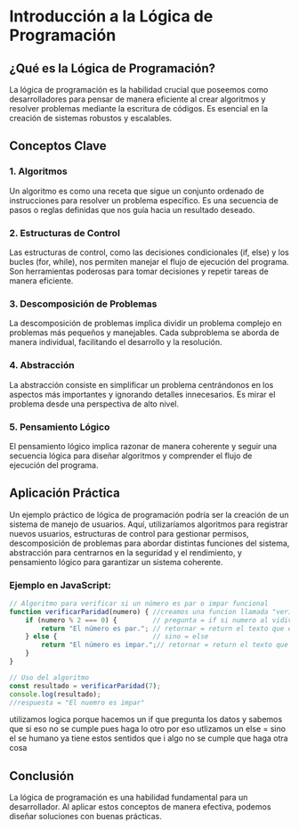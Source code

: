 # Introducción a la Lógica de Programación

## ¿Qué es la Lógica de Programación?

La lógica de programación es la habilidad crucial que poseemos como desarrolladores para pensar de manera eficiente al crear algoritmos y resolver problemas mediante la escritura de códigos. Es esencial en la creación de sistemas robustos y escalables.

## Conceptos Clave

### 1. Algoritmos

Un algoritmo es como una receta que sigue un conjunto ordenado de instrucciones para resolver un problema específico. Es una secuencia de pasos o reglas definidas que nos guía hacia un resultado deseado.

### 2. Estructuras de Control 

Las estructuras de control, como las decisiones condicionales (if, else) y los bucles (for, while), nos permiten manejar el flujo de ejecución del programa. Son herramientas poderosas para tomar decisiones y repetir tareas de manera eficiente.

### 3. Descomposición de Problemas 

La descomposición de problemas implica dividir un problema complejo en problemas más pequeños y manejables. Cada subproblema se aborda de manera individual, facilitando el desarrollo y la resolución.

### 4. Abstracción 

La abstracción consiste en simplificar un problema centrándonos en los aspectos más importantes y ignorando detalles innecesarios. Es mirar el problema desde una perspectiva de alto nivel.

### 5. Pensamiento Lógico 

El pensamiento lógico implica razonar de manera coherente y seguir una secuencia lógica para diseñar algoritmos y comprender el flujo de ejecución del programa.

## Aplicación Práctica 

Un ejemplo práctico de lógica de programación podría ser la creación de un sistema de manejo de usuarios. Aquí, utilizaríamos algoritmos para registrar nuevos usuarios, estructuras de control para gestionar permisos, descomposición de problemas para abordar distintas funciones del sistema, abstracción para centrarnos en la seguridad y el rendimiento, y pensamiento lógico para garantizar un sistema coherente.

### Ejemplo en JavaScript:

```javascript
// Algoritmo para verificar si un número es par o impar funcional
function verificarParidad(numero) { //creamos una funcion llamada "verificarParidad" con un dato que seria numero
    if (numero % 2 === 0) {         // pregunta = if si numero al vidivir en 2 el residuo es 0 entonces
        return "El número es par."; // retornar = return el texto que es "El número es par." 
    } else {                        // sino = else 
        return "El número es impar.";// retornar = return el texto que es "El número es impar"
    }
}

// Uso del algoritmo
const resultado = verificarParidad(7);
console.log(resultado);
//respuesta = "El nuemro es impar"
```
utilizamos logica porque hacemos un if que pregunta los datos y sabemos que si eso no se cumple pues haga lo otro por eso utlizamos un else = sino el se humano ya tiene estos sentidos que i algo no se cumple que haga otra cosa
## Conclusión 
La lógica de programación es una habilidad fundamental para un desarrollador. Al aplicar estos conceptos de manera efectiva, podemos diseñar soluciones con buenas prácticas.
